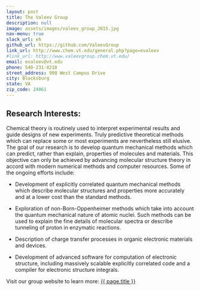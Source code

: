 ```yaml
---
layout: post
title: The Valeev Group  
description: null  
image: assets/images/valeev_group_2015.jpg
nav-menu: true
slack_url: eh
github_url: https://github.com/ValeevGroup
link_url: http://www.chem.vt.edu/general.php?page=evaleev 
#link_url: http://www.valeevgroup.chem.vt.edu/
email: evaleev@vt.edu
phone: 540-231-8218
street_address: 900 West Campus Drive
city: Blacksburg 
state: VA
zip_code: 24061
---
```


## Research Interests:
Chemical theory is routinely used to interpret experimental results and guide designs of new experiments. Truly predictive theoretical methods which can replace some or most experiments are nevertheless still elusive. The goal of our research is to develop quantum mechanical methods which can predict, rather than explain, properties of molecules and materials. This objective can only be achieved by advancing molecular structure theory in accord with modern numerical methods and computer resources. Some of the ongoing efforts include:

* Development of explicitly correlated quantum mechanical methods which describe molecular structures and properties more accurately and at a lower cost than the standard methods.

* Exploration of non-Born-Oppenheimer methods which take into account the quantum mechanical nature of atomic nuclei. Such methods can be used to explain the fine details of molecular spectra or describe tunneling of proton in enzymatic reactions.

* Description of charge transfer processes in organic electronic materials and devices.

* Development of advanced software for computation of electronic structure, including massively scalable explicitly correlated code and a compiler for electronic structure integrals.

<div>		
<p>Visit our group website to learn more:  <a href="{{ page.link_url }}"> {{ page.title }}</a></p>
</div>		
